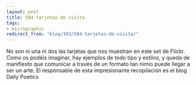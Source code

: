 ```yaml
---
layout: post
title: 584 tarjetas de visita
tags:
- micrographic
redirect_from: "blog/393/584-tarjetas-de-visita/"
---
```

No son ni una ni dos las tarjetas que nos muestran en este set de Flickr. Como os podéis imaginar, hay ejemplos de todo tipo y estilos, y queda de manifiesto que comunicar a través de un formato tan nimio puede llegar a ser un arte. El responsable de esta impresionante recopilación es el blog Daily Poetics
